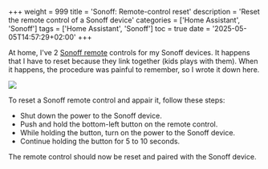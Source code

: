+++
weight = 999
title = 'Sonoff: Remote-control reset'
description = 'Reset the remote control of a Sonoff device'
categories = ['Home Assistant', 'Sonoff']
tags = ['Home Assistant', 'Sonoff']
toc = true
date = '2025-05-05T14:57:29+02:00'
+++

At home, I've 2 [Sonoff remote](https://www.sonoff.be/a-57623819/telecommandes/sonoff-rm433-telecommande) controls for my Sonoff devices. It happens that I have to reset because they link together (kids plays with them). When it happens, the procedure was painful to remember, so I wrote it down here.

![](/images/sonoff_rc.avif)

To reset a Sonoff remote control and appair it, follow these steps:

- Shut down the power to the Sonoff device.
- Push and hold the bottom-left button on the remote control.
- While holding the button, turn on the power to the Sonoff device.
- Continue holding the button for 5 to 10 seconds.

The remote control should now be reset and paired with the Sonoff device.
